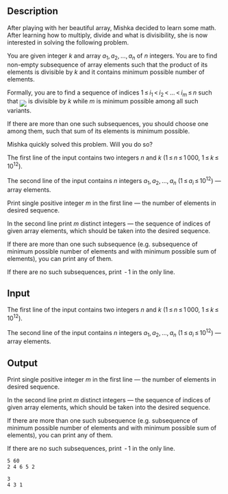 ## Description

<div><p>After playing with her beautiful array, Mishka decided to learn some math. After learning how to multiply, divide and what is divisibility, she is now interested in solving the following problem.</p><p>You are given integer <span class="tex-span"><i>k</i></span> and array <span class="tex-span"><i>a</i><sub class="lower-index">1</sub>, <i>a</i><sub class="lower-index">2</sub>, ..., <i>a</i><sub class="lower-index"><i>n</i></sub></span> of <span class="tex-span"><i>n</i></span> integers. You are to find <span class="tex-font-style-bf">non-empty</span> subsequence of array elements such that the product of its elements is divisible by <span class="tex-span"><i>k</i></span> and it contains minimum possible number of elements.</p><p>Formally, you are to find a sequence of indices <span class="tex-span">1 ≤ <i>i</i><sub class="lower-index">1</sub> &lt; <i>i</i><sub class="lower-index">2</sub> &lt; ... &lt; <i>i</i><sub class="lower-index"><i>m</i></sub> ≤ <i>n</i></span> such that <img align="middle" class="tex-formula" src="file://CtUMuNug.png" style="max-width: 100.0%;max-height: 100.0%;"> is divisible by <span class="tex-span"><i>k</i></span> while <span class="tex-span"><i>m</i></span> is minimum possible among all such variants.</p><p>If there are more than one such subsequences, you should choose one among them, such that sum of its elements is <span class="tex-font-style-bf">minimum possible</span>.</p><p>Mishka quickly solved this problem. Will you do so?</p></div><div class="input-specification"><p>The first line of the input contains two integers <span class="tex-span"><i>n</i></span> and <span class="tex-span"><i>k</i></span> (<span class="tex-span">1 ≤ <i>n</i> ≤ 1 000</span>, <span class="tex-span">1 ≤ <i>k</i> ≤ 10<sup class="upper-index">12</sup></span>).</p><p>The second line of the input contains <span class="tex-span"><i>n</i></span> integers <span class="tex-span"><i>a</i><sub class="lower-index">1</sub>, <i>a</i><sub class="lower-index">2</sub>, ..., <i>a</i><sub class="lower-index"><i>n</i></sub></span> (<span class="tex-span">1 ≤ <i>a</i><sub class="lower-index"><i>i</i></sub> ≤ 10<sup class="upper-index">12</sup></span>)&nbsp;— array elements.</p></div><div class="output-specification"><p>Print single positive integer <span class="tex-span"><i>m</i></span> in the first line&nbsp;— the number of elements in desired sequence.</p><p>In the second line print <span class="tex-span"><i>m</i></span> distinct integers&nbsp;— the sequence of indices of given array elements, which should be taken into the desired sequence. </p><p>If there are more than one such subsequence (e.g. subsequence of minimum possible number of elements and with minimum possible sum of elements), you can print any of them.</p><p>If there are no such subsequences, print <span class="tex-span"> - 1</span> in the only line.</p></div>

## Input

<p>The first line of the input contains two integers <span class="tex-span"><i>n</i></span> and <span class="tex-span"><i>k</i></span> (<span class="tex-span">1 ≤ <i>n</i> ≤ 1 000</span>, <span class="tex-span">1 ≤ <i>k</i> ≤ 10<sup class="upper-index">12</sup></span>).</p><p>The second line of the input contains <span class="tex-span"><i>n</i></span> integers <span class="tex-span"><i>a</i><sub class="lower-index">1</sub>, <i>a</i><sub class="lower-index">2</sub>, ..., <i>a</i><sub class="lower-index"><i>n</i></sub></span> (<span class="tex-span">1 ≤ <i>a</i><sub class="lower-index"><i>i</i></sub> ≤ 10<sup class="upper-index">12</sup></span>)&nbsp;— array elements.</p>

## Output

<p>Print single positive integer <span class="tex-span"><i>m</i></span> in the first line&nbsp;— the number of elements in desired sequence.</p><p>In the second line print <span class="tex-span"><i>m</i></span> distinct integers&nbsp;— the sequence of indices of given array elements, which should be taken into the desired sequence. </p><p>If there are more than one such subsequence (e.g. subsequence of minimum possible number of elements and with minimum possible sum of elements), you can print any of them.</p><p>If there are no such subsequences, print <span class="tex-span"> - 1</span> in the only line.</p>





```input1
5 60
2 4 6 5 2

```




```output1
3
4 3 1
```


